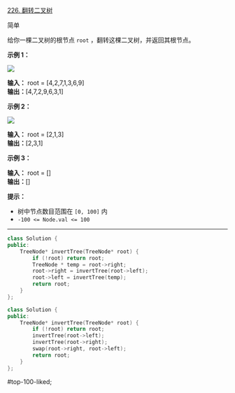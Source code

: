 [226. 翻转二叉树](https://leetcode.cn/problems/invert-binary-tree/)

简单

给你一棵二叉树的根节点 `root` ，翻转这棵二叉树，并返回其根节点。

**示例 1：**

![](https://assets.leetcode.com/uploads/2021/03/14/invert1-tree.jpg)

**输入：** root = [4,2,7,1,3,6,9]  
**输出：**[4,7,2,9,6,3,1]  

**示例 2：**

![](https://assets.leetcode.com/uploads/2021/03/14/invert2-tree.jpg)

**输入：** root = [2,1,3]  
**输出：**[2,3,1]

**示例 3：**

**输入：** root = []  
**输出：**[]

**提示：**

- 树中节点数目范围在 `[0, 100]` 内
- `-100 <= Node.val <= 100`
---- ----
```cpp
class Solution {
public:
    TreeNode* invertTree(TreeNode* root) {
        if (!root) return root;
        TreeNode * temp = root->right;
        root->right = invertTree(root->left);
        root->left = invertTree(temp);
        return root;
    }
};
```

```cpp
class Solution {
public:
    TreeNode* invertTree(TreeNode* root) {
        if (!root) return root;
        invertTree(root->left);
        invertTree(root->right);
        swap(root->right, root->left);
        return root;
    }
};
```
#top-100-liked; 